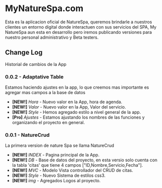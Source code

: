 # MyNatureSpa.com

Esta es la aplicacion oficial de NatureSpa, queremos brindarle a nuestros clientes un entorno digital donde interactuen con sus servicios del SPA, My NatureSpa aun esta en desarrollo pero iremos publicando versiones para nuestro personal administrativo y Beta testers.

## Change Log

Historial de cambios de la App

### 0.0.2 - Adaptative Table

Estamos haciendo ajustes en la app, lo que creemos mas importante es agregar mas campos a la base de datos

* **[NEW!]** *Hora* - Nuevo valor en la App, hora de agenda.
* **[NEW!]** *Valor* - Nuevo valor en la App, Valor del servicio.
* **[NEW!]** *Style* - Hemos agregado estilo a nivel general de la app.
* **[Pro]** *Ajustes* - Estamos ajustando los nombres de las funciones y organizando el proyecto en general.

### 0.0.1 - NatureCrud

La primera version de nature Spa se llama NatureCrud

* **[NEW!]** *INDEX* - Pagina principal de la App.
* **[NEW!]** *DB* - Base de datos del proyecto, en esta versio solo cuenta con la tabla 'citas' que tiene 4 campos ["ID,Nombre,Servicio,Fecha"].
* **[NEW!]** *MVC* - Modelo Vista controllador del CRUD de citas.
* **[NEW!]** *Style* - Nuevo Sistema de estilos css3.
* **[NEW!]** *img* - Agregados Logos al proyecto.